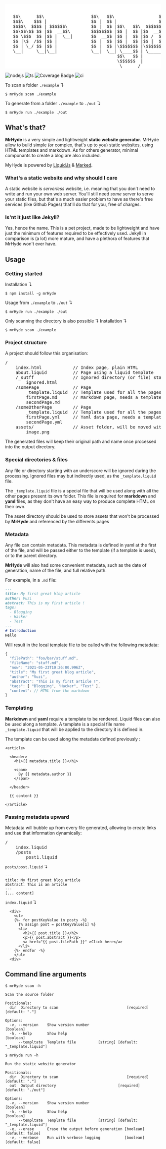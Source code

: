  <pre style="background: white" > 

   $$\      $$\                  $$\   $$\                 $$\
   $$$\    $$$ |                 $$ |  $$ |                $$ |
   $$$$\  $$$$ | $$$$$$\         $$ |  $$ |$$\   $$\  $$$$$$$ | $$$$$$\
   $$\$$\$$ $$ |$$  __$$\        $$$$$$$$ |$$ |  $$ |$$  __$$ |$$  __$$\
   $$ \$$$  $$ |$$ |  \__|       $$  __$$ |$$ |  $$ |$$ /  $$ |$$$$$$$$ |
   $$ |\$  /$$ |$$ |             $$ |  $$ |$$ |  $$ |$$ |  $$ |$$   ____|
   $$ | \_/ $$ |$$ |             $$ |  $$ |\$$$$$$$ |\$$$$$$$ |$$$$$$$
   \__|     \__|\__|             \__|  \__| \____$$ | \_______| \_______|
                                           $$\   $$ |
                                           \$$$$$$  |
                                            \______/
</pre>
![nodejs](https://badgen.net/badge/Built%20With/NodeJs/3C873A?con=typescript) ![ts](https://badgen.net/badge/-/TypeScript/blue?icon=typescript&label)
![Coverage Badge](https://img.shields.io/endpoint?url=https://gist.githubusercontent.com/Vuzi/5edb6797cd18e510fd89a26d1cf2d2af/raw/mrHyde__master.json) ![ci](https://github.com/vuzi/mrHyde/actions/workflows/build.yml/badge.svg)


To scan a folder `./example` ↴

```
$ mrHyde scan ./example
```

To generate from a folder `./example` to `./out` ↴
```
$ mrHyde run ./example ./out
```

## What's that?
**MrHyde** is a very simple and lightweight **static website generator**. MrHyde allow
to build simple (or complex, that's up to you) static websites, using HTML templates and
markdown. As for others generator, minimal componants to create a blog are also included.

MyHyde is powered by [LiquidJs](https://liquidjs.com/) & [Marked](https://marked.js.org/).

### What's a static website and why should I care
A static website is _serverless_ website, i.e. meaning that you don't need to write and run
your own web server. You'll still need _some_ server to serve your static files, but
that's a much easier problem to have as there's free services (like Github Pages) that'll do that
for you, free of charges.

### Is'nt it just like Jekyll?
Yes, hence the name. This is a pet project, made to be lightweight and have just the minimum of features 
required to be effectively used. Jekyll in comparison is (a lot) more mature, and have a plethora of features
that MrHyde won't ever have.

## Usage
### Getting started
Installation ↴
```
$ npm install -g mrHyde
```

Usage from `./example` to `./out` ↴
```
$ mrHyde run ./example ./out
```

Only scanning the directory is also possible ↴
Installation ↴
```
$ mrHyde scan ./example
```

### Project structure
A project should follow this organisation:
<pre>
/
    index.html            // Index page, plain HTML
    about.liquid          // Page using a liquid template
    /_sutff               // Ignored directory (or file) starting with a _
        ignored.html
    /somePage             // Page
        _template.liquid  // Template used for all the pages in that sub folder
        firstPage.md      // Markdown page, needs a template to be rendered
        secondPage.md       
    /someOtherPage        // Page
        _template.liquid  // Template used for all the pages in that sub folder
        firstPage.yml     // Yaml data page, needs a template to be rendered
        secondPage.yml       
    assets/               // Asset folder, will be moved without any processing
        image.png 
</pre>

The generated files will keep their original path and name once processed into the output directory.

### Special directories & files
Any file or directory starting with an underscore will be ignored during the processing. Ignored files
may but indirectly used, as the `_template.liquid` file.

The `_template.liquid` file is a special file that will be used along with all the other pages present
its own folder. This file is required for **markdown** and **yaml** files, as they don't have an easy
way to produce complete HTML on their own.

The asset directory should be used to store assets that won't be processed by **MrHyde** and referenced
by the differents pages

### Metadata
Any file can contain metadata. This metadata is defined in yaml at the first of the file, and will be passed
either to the template (if a template is used), or to the parent directory.

**MrHyde** will also had some convenient metadata, such as the date of generation, name of the file,
and full relative path.

For example, in a `.md` file:
```markdown
---
title: My first great blog article
author: Vuzi
abstract: This is my first article !
tags:
  - Blogging
  - Hacker
  - Test
---
# Introduction
Hello
```
Will result in the local template file to be called with the following metadata:

```javascript
{
  "filePath": "foo/bar/stuff.md",
  "fileName": "stuff.md",
  "now": "2021-05-23T10:26:00.996Z",
  "title": "My first great blog article",
  "author": "Vuzi",
  "abstract": "This is my first article !",
  "tags": [ "Blogging", "Hacker", "Test" ],
  "content": // HTML from the markdown
}
```

### Templating
**Markdown** and **yaml** require a template to be rendered. Liquid files can also be used along a template.
A template is a special file name `_template.liquid` that will be applied to the directory it is defined in.

The template can be used along the metadata defined previously :

```liquid
<article>

  <header>
    <h1>{{ metadata.title }}</h1>

    <span>
      By {{ metadata.author }}
    </span>

  </header>

  {{ content }}

</article>
```
### Passing metadata upward
Metadata will bubble up from every file generated, allowing to create links and use that information dynamically:
<pre>
/
    index.liquid
    /posts
        post1.liquid
</pre>

`posts/post.liquid` ↴
```
---
title: My first great blog article
abstract: This is an article
---
[... content]
```

`index.liquid` ↴
```liquid
  <div>
    <ul>
    {%- for postKeyValue in posts -%}
      {% assign post = postKeyValue[1] %}
      <li>
        <h2>{{ post.title }}</h2>
        <p>{{ post.abstract }}</p>
        <a href="{{ post.filePath }}" >Click here</a>
      </li>
    {%- endfor -%}
    </ul>
  <div>
```

## Command line arguments
```
$ mrHyde scan -h

Scan the source folder

Positionals:
  dir  Directory to scan                               [required] [default: "."]

Options:
  -v, --version    Show version number                                 [boolean]
  -h, --help       Show help                                           [boolean]
      --templtate  Template file          [string] [default: "_template.liquid"]
```

```
$ mrHyde run -h

Run the static website generator

Positionals:
  dir  Directory to scan                               [required] [default: "."]
  out  Output directory                            [required] [default: "./out"]

Options:
  -v, --version    Show version number                                 [boolean]
  -h, --help       Show help                                           [boolean]
      --templtate  Template file          [string] [default: "_template.liquid"]
  -e, --erase      Erase the output before generation [boolean] [default: false]
  -v, --verbose    Run with verbose logging           [boolean] [default: false]
  
```
